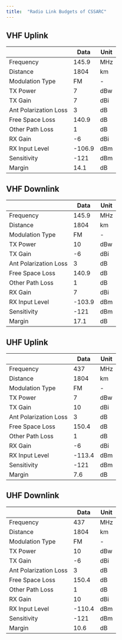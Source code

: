 ```yaml
---
title:  "Radio Link Budgets of CSSARC"
---
```


## VHF Uplink

|                       | Data   | Unit |
| --------------------- | ------ | ---- |
| Frequency             | 145.9  | MHz  |
| Distance              | 1804   | km   |
| Modulation Type       | FM     | -    |
| TX Power              | 7      | dBw  |
| TX Gain               | 7      | dBi  |
| Ant Polarization Loss | 3      | dB   |
| Free Space Loss       | 140.9  | dB   |
| Other Path Loss       | 1      | dB   |
| RX Gain               | -6     | dBi  |
| RX Input Level        | -106.9 | dBm  |
| Sensitivity           | -121   | dBm  |
| Margin                |  14.1  | dB   |

## VHF Downlink

|                       | Data  | Unit |
| --------------------- | ----- | ---- |
| Frequency             | 145.9  | MHz  |
| Distance              | 1804   | km   |
| Modulation Type       | FM     | -    |
| TX Power              | 10     | dBw  |
| TX Gain               | -6     | dBi  |
| Ant Polarization Loss | 3      | dB   |
| Free Space Loss       | 140.9  | dB   |
| Other Path Loss       | 1      | dB   |
| RX Gain               | 7      | dBi  |
| RX Input Level        | -103.9 | dBm  |
| Sensitivity           | -121   | dBm  |
| Margin                | 17.1   | dB   |

## UHF Uplink

|                       | Data   | Unit |
| --------------------- | ------ | ---- |
| Frequency             | 437    | MHz  |
| Distance              | 1804   | km   |
| Modulation Type       | FM     | -    |
| TX Power              | 7      | dBw  |
| TX Gain               | 10     | dBi  |
| Ant Polarization Loss | 3      | dB   |
| Free Space Loss       | 150.4  | dB   |
| Other Path Loss       | 1      | dB   |
| RX Gain               | -6     | dBi  |
| RX Input Level        | -113.4 | dBm  |
| Sensitivity           | -121   | dBm  |
| Margin                |  7.6   | dB   |

## UHF Downlink

|                       | Data   | Unit |
| --------------------- | ------ | ---- |
| Frequency             | 437    | MHz  |
| Distance              | 1804   | km   |
| Modulation Type       | FM     | -    |
| TX Power              | 10     | dBw  |
| TX Gain               | -6     | dBi  |
| Ant Polarization Loss | 3      | dB   |
| Free Space Loss       | 150.4  | dB   |
| Other Path Loss       | 1      | dB   |
| RX Gain               | 10     | dBi  |
| RX Input Level        | -110.4 | dBm  |
| Sensitivity           | -121   | dBm  |
| Margin                | 10.6   | dB   |

